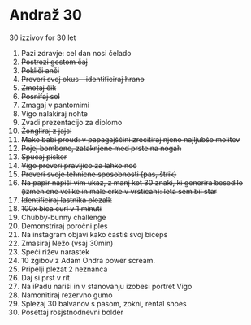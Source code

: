# Andraž 30
30 izzivov for 30 let

1. Pazi zdravje: cel dan nosi čelado
2. ~~Postrezi gostom čaj~~
3. ~~Pokliči anči~~
4. ~~Preveri svoj okus - identificiraj hrano~~
5. ~~Zmotaj čik~~
6. ~~Posnifaj sol~~
7. Zmagaj v pantomimi
8. Vigo nalakiraj nohte
9. Zvadi prezentacijo za diplomo
10. ~~Žongliraj z jajci~~
11. ~~Make babi proud: v papagajščini zrecitiraj njeno najljubšo molitev~~
12. ~~Pojej bombone, zataknjene med prste na nogah~~
13. ~~Spucaj pisker~~
14. ~~Vigo preveri pravljico za lahko noč~~
15. ~~Preveri svoje tehnicne sposobnosti (pas, štrik)~~
16. ~~Na papir napiši vim ukaz, z manj kot 30 znaki, ki generira besedilo (izmenicne velike in male crke v vrsticah): leta <leto rojstva> sem bil star <starost>~~
17. ~~Identificiraj lastnika plezalk~~
18. ~~100x bica curl v 1 minuti~~
19. Chubby-bunny challenge
20. Demonstriraj poročni ples
21. Na instagram objavi kako častiš svoj biceps
22. Zmasiraj Nežo (vsaj 30min)
23. Speči rižev narastek
24. 10 zgibov z Adam Ondra power scream.
25. Pripelji plezat 2 neznanca
26. Daj si prst v rit
27. Na iPadu nariši in v stanovanju izobesi portret Vigo
28. Namonitiraj rezervno gumo
29. Splezaj 30 balvanov s pasom, zokni, rental shoes
30. Posettaj rosjstnodnevni bolder

